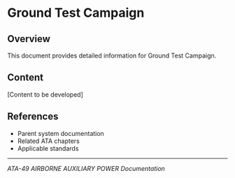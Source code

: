 # Ground Test Campaign

## Overview

This document provides detailed information for Ground Test Campaign.

## Content

[Content to be developed]

## References

- Parent system documentation
- Related ATA chapters
- Applicable standards

---

*ATA-49 AIRBORNE AUXILIARY POWER Documentation*
